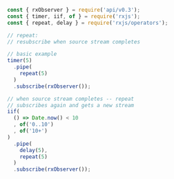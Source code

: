 <!--
name:		
title:		repeat
pageTitle:	RxJS repeat operator example + marble diagram
desc:		
docsUrl:	https://rxjs.dev/api/operators/repeat
-->

```js
const { rxObserver } = require('api/v0.3');
const { timer, iif, of } = require('rxjs');
const { repeat, delay } = require('rxjs/operators');

// repeat:
// resubscribe when source stream completes

// basic example
timer(5)
  .pipe(
    repeat(5)
  )
  .subscribe(rxObserver());

// when source stream completes -- repeat
// subscribes again and gets a new stream
iif(
  () => Date.now() < 10
  , of('0..10')
  , of('10+')
)
  .pipe(
    delay(5),
    repeat(5)
  )
  .subscribe(rxObserver());

```
